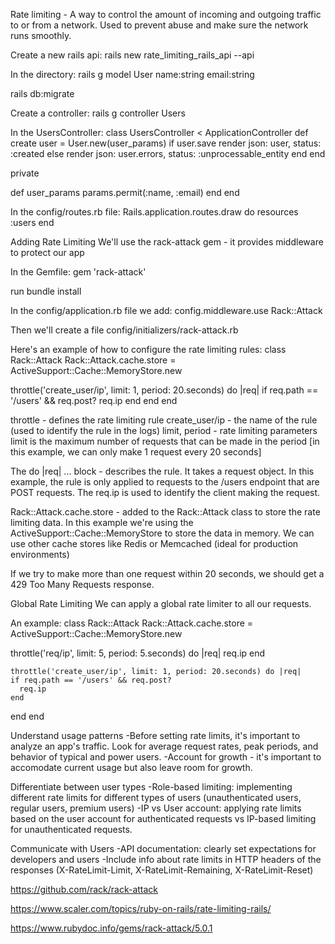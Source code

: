 Rate limiting - 
A way to control the amount of incoming and outgoing traffic to or from a network.
Used to prevent abuse and make sure the network runs smoothly.

Create a new rails api:
rails new rate_limiting_rails_api --api

In the directory:
rails g model User name:string email:string

rails db:migrate

Create a controller:
rails g controller Users

In the UsersController:
class UsersController < ApplicationController
  def create
    user = User.new(user_params)
    if user.save
      render json: user, status: :created
    else
      render json: user.errors, status: :unprocessable_entity
    end
  end

  private

  def user_params
    params.permit(:name, :email)
  end
end

In the config/routes.rb file:
Rails.application.routes.draw do
  resources :users
end


Adding Rate Limiting
We'll use the rack-attack gem - it provides middleware to protect our app

In the Gemfile:
gem 'rack-attack'

run bundle install

In the config/application.rb file we add:
config.middleware.use Rack::Attack

Then we'll create a file config/initializers/rack-attack.rb

Here's an example of how to configure the rate limiting rules:
class Rack::Attack
  Rack::Attack.cache.store = ActiveSupport::Cache::MemoryStore.new 

  throttle('create_user/ip', limit: 1, period: 20.seconds) do |req|
    if req.path == '/users' && req.post?
      req.ip
    end
  end
end

throttle - defines the rate limiting rule
create_user/ip - the name of the rule (used to identify the rule in the logs)
limit, period - rate limiting parameters
limit is the maximum number of requests that can be made in the period
[in this example, we can only make 1 request every 20 seconds]

The do |req| ... block - describes the rule. It takes a request object.
In this example, the rule is only applied to requests to the /users endpoint that are POST requests. 
The req.ip is used to identify the client making the request.

Rack::Attack.cache.store - added to the Rack::Attack class to store the rate limiting data.
In this example we're using the ActiveSupport::Cache::MemoryStore to store the data in memory.
We can use other cache stores like Redis or Memcached (ideal for production environments)

If we try to make more than one request within 20 seconds, we should get a 429 Too Many Requests response.


Global Rate Limiting
We can apply a global rate limiter to all our requests.

An example:
class Rack::Attack
  Rack::Attack.cache.store = ActiveSupport::Cache::MemoryStore.new 

  throttle('req/ip', limit: 5, period: 5.seconds) do |req|
    req.ip
  end

    throttle('create_user/ip', limit: 1, period: 20.seconds) do |req|
    if req.path == '/users' && req.post?
      req.ip
    end
  end
end

Understand usage patterns
-Before setting rate limits, it's important to analyze an app's traffic.
Look for average request rates, peak periods, and behavior of typical and power users.
-Account for growth - it's important to accomodate current usage but also leave room for growth. 

Differentiate between user types
-Role-based limiting: implementing different rate limits for different types of users (unauthenticated users, regular users, premium users)
-IP vs User account: applying rate limits based on the user account for authenticated requests vs IP-based limiting for unauthenticated requests.

Communicate with Users
-API documentation: clearly set expectations for developers and users
-Include info about rate limits in HTTP headers of the responses (X-RateLimit-Limit, X-RateLimit-Remaining, X-RateLimit-Reset)

https://github.com/rack/rack-attack

https://www.scaler.com/topics/ruby-on-rails/rate-limiting-rails/

https://www.rubydoc.info/gems/rack-attack/5.0.1

